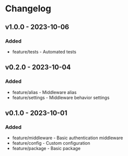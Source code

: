 # Changelog

## v1.0.0 - 2023-10-06

### Added

- feature/tests - Automated tests

## v0.2.0 - 2023-10-04

### Added

- feature/alias - Middleware alias
- feature/settings - Middleware behavior settings

## v0.1.0 - 2023-10-01

### Added

- feature/middleware - Basic authentication middleware
- feature/config - Custom configuration
- feature/package - Basic package
